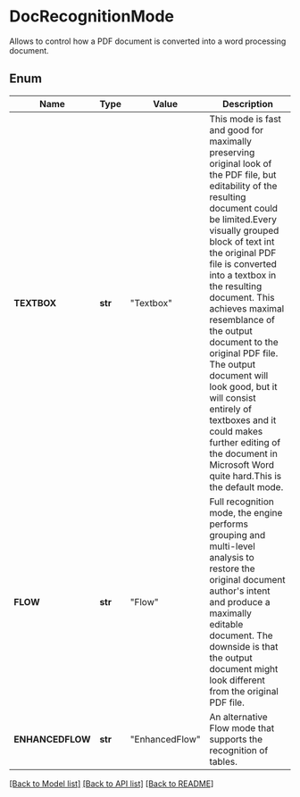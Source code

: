﻿# DocRecognitionMode
Allows to control how a PDF document is converted into a word processing document.

## Enum
Name | Type | Value | Description
------------ | ------------- | ------------- | -------------
**TEXTBOX** | **str** | "Textbox" | This mode is fast and good for maximally preserving original look of the PDF file, but editability of the resulting document could be limited.Every visually grouped block of text int the original PDF file is converted into a textbox in the resulting document. This achieves maximal resemblance of the output document to the original PDF file. The output document will look good, but it will consist entirely of textboxes and it could makes further editing of the document in Microsoft Word quite hard.This is the default mode.
**FLOW** | **str** | "Flow" | Full recognition mode, the engine performs grouping and multi-level analysis to restore the original document author's intent and produce a maximally editable document. The downside is that the output document might look different from the original PDF file.
**ENHANCEDFLOW** | **str** | "EnhancedFlow" | An alternative Flow mode that supports the recognition of tables.


[[Back to Model list]](../README.md#documentation-for-models) [[Back to API list]](../README.md#documentation-for-api-endpoints) [[Back to README]](../README.md)


